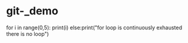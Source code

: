 # git-_demo
for i in range(0,5):
print(i)
else:print("for loop is continuously exhausted there is no loop")
